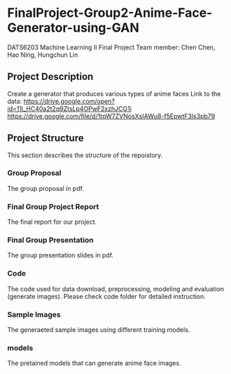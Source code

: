# FinalProject-Group2-Anime-Face-Generator-using-GAN
DATS6203 Machine Learning II Final Project
Team member: Chen Chen, Hao Ning, Hungchun Lin

## Project Description
Create a generator that produces various types of anime faces
Link to the data:
https://drive.google.com/open?id=11j_HC40a2t2q9ZtsLp4OPwF2xzhJCG1i
https://drive.google.com/file/d/1tpW7ZVNosXsIAWu8-f5EpwtF3ls3pb79

## Project Structure
This section describes the structure of the repoistory.

### Group Proposal
The group proposal in pdf. 

### Final Group Project Report
The final report for our project.

### Final Group Presentation
The group presentation slides in pdf. 

### Code
The code used for data download, preprocessing, modeling and evaluation (generate images). Please check code folder for detailed instruction.

### Sample Images
The generaeted sample images using different training models.

### models
The pretained models that can generate anime face images.
